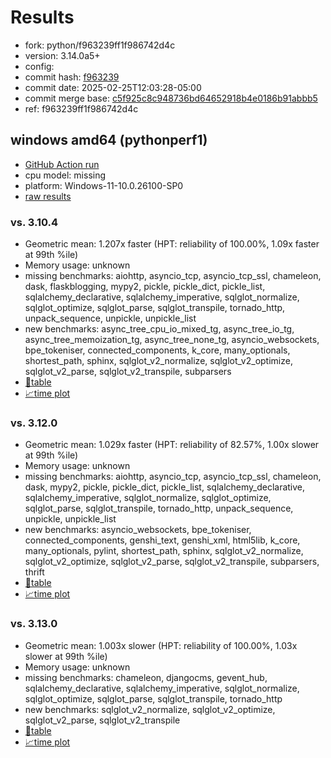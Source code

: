 # Results

- fork: python/f963239ff1f986742d4c
- version: 3.14.0a5+
- config: 
- commit hash: [f963239](https://github.com/python/cpython/commit/f963239)
- commit date: 2025-02-25T12:03:28-05:00
- commit merge base: [c5f925c8c948736bd64652918b4e0186b91abbb5](https://github.com/python/cpython/commit/c5f925c8c948736bd64652918b4e0186b91abbb5)
- ref: f963239ff1f986742d4c

## windows amd64 (pythonperf1)

- [GitHub Action run](https://github.com/faster-cpython/benchmarking/actions/runs/13767907088)
- cpu model: missing
- platform: Windows-11-10.0.26100-SP0
- [raw results](bm-20250225-pythonperf1-amd64-python-f963239ff1f986742d4c-3.14.0a5%2B-f963239.json)

### vs. 3.10.4

- Geometric mean: 1.207x faster (HPT: reliability of 100.00%, 1.09x faster at 99th %ile)
- Memory usage: unknown
- missing benchmarks: aiohttp, asyncio_tcp, asyncio_tcp_ssl, chameleon, dask, flaskblogging, mypy2, pickle, pickle_dict, pickle_list, sqlalchemy_declarative, sqlalchemy_imperative, sqlglot_normalize, sqlglot_optimize, sqlglot_parse, sqlglot_transpile, tornado_http, unpack_sequence, unpickle, unpickle_list
- new benchmarks: async_tree_cpu_io_mixed_tg, async_tree_io_tg, async_tree_memoization_tg, async_tree_none_tg, asyncio_websockets, bpe_tokeniser, connected_components, k_core, many_optionals, shortest_path, sphinx, sqlglot_v2_normalize, sqlglot_v2_optimize, sqlglot_v2_parse, sqlglot_v2_transpile, subparsers
- [📄table](bm-20250225-pythonperf1-amd64-python-f963239ff1f986742d4c-3.14.0a5%2B-f963239-vs-3.10.4.md)
- [📈time plot](bm-20250225-pythonperf1-amd64-python-f963239ff1f986742d4c-3.14.0a5%2B-f963239-vs-3.10.4.svg)

### vs. 3.12.0

- Geometric mean: 1.029x faster (HPT: reliability of 82.57%, 1.00x slower at 99th %ile)
- Memory usage: unknown
- missing benchmarks: aiohttp, asyncio_tcp, asyncio_tcp_ssl, chameleon, dask, mypy2, pickle, pickle_dict, pickle_list, sqlalchemy_declarative, sqlalchemy_imperative, sqlglot_normalize, sqlglot_optimize, sqlglot_parse, sqlglot_transpile, tornado_http, unpack_sequence, unpickle, unpickle_list
- new benchmarks: asyncio_websockets, bpe_tokeniser, connected_components, genshi_text, genshi_xml, html5lib, k_core, many_optionals, pylint, shortest_path, sphinx, sqlglot_v2_normalize, sqlglot_v2_optimize, sqlglot_v2_parse, sqlglot_v2_transpile, subparsers, thrift
- [📄table](bm-20250225-pythonperf1-amd64-python-f963239ff1f986742d4c-3.14.0a5%2B-f963239-vs-3.12.0.md)
- [📈time plot](bm-20250225-pythonperf1-amd64-python-f963239ff1f986742d4c-3.14.0a5%2B-f963239-vs-3.12.0.svg)

### vs. 3.13.0

- Geometric mean: 1.003x slower (HPT: reliability of 100.00%, 1.03x slower at 99th %ile)
- Memory usage: unknown
- missing benchmarks: chameleon, djangocms, gevent_hub, sqlalchemy_declarative, sqlalchemy_imperative, sqlglot_normalize, sqlglot_optimize, sqlglot_parse, sqlglot_transpile, tornado_http
- new benchmarks: sqlglot_v2_normalize, sqlglot_v2_optimize, sqlglot_v2_parse, sqlglot_v2_transpile
- [📄table](bm-20250225-pythonperf1-amd64-python-f963239ff1f986742d4c-3.14.0a5%2B-f963239-vs-3.13.0.md)
- [📈time plot](bm-20250225-pythonperf1-amd64-python-f963239ff1f986742d4c-3.14.0a5%2B-f963239-vs-3.13.0.svg)


